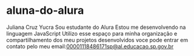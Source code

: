# aluna-do-alura
Juliana Cruz Yucra
Sou estudante do Alura
Estou me desenvolvendo na linguagem JavaScript
Utilizo esse espaço para minha organização e compartilhamento dos meu projetos desenvolvidos
voce pode entrar em contato pelo meu email:00001118486171sp@al.educacao.sp.gov.br



